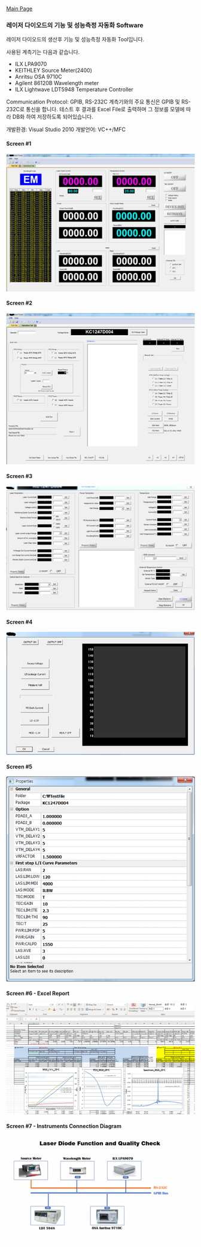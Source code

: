 [Main Page](readme.md)

### 레이저 다이오드의 기능 및 성능측정 자동화 Software
레이저 다이오드의 생산후 기능 및 성능측정 자동화 Tool입니다.

사용된 계측기는 다음과 같습니다.
* ILX LPA9070
* KEITHLEY Source Meter(2400)
* Anritsu OSA 9710C
* Agilent 86120B Wavelength meter
* ILX Lightwave LDT5948 Temperature Controller

Communication Protocol: GPIB, RS-232C
계측기와의 주요 통신은 GPIB 및 RS-232C로 통신을 합니다.
테스트 후 결과를 Excel File로 출력하며 그 정보를 모델에 
따라 DB화 하여 저장하도록 되어있습니다.

개발환경: Visual Studio 2010
개발언어: VC++/MFC

#### Screen #1 ####
![](images/Gui-c1.PNG)

#### Screen #2 ####
![](images/Gui-c2.PNG)

#### Screen #3 ####
![](images/Gui-c3.PNG)

#### Screen #4 ####
![](images/Gui-c4.PNG)

#### Screen #5 ####
![](images/Gui-c5.PNG)

#### Screen #6 - Excel Report ####
![](images/excelReport.PNG)

#### Screen #7 - Instruments Connection Diagram ####
![](images/LD-SigLine.png)
